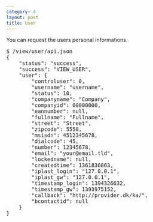 ```yaml
---
category: 4
layout: post
title: User
---
```

<p>You can request the users personal informations.</p>
<div class="highlight bg-success"><pre class="bg-success">
$ /view/user/api.json
{
	"status": "success",
	"success": "VIEW_USER",
	"user": {
		"controluser": 0,
		"username": "username",
		"status": 10,
		"companyname": "Company",
		"companyid": 00000000,
		"eannumber": null,
		"fullname": "Fullname",
		"street": "Street",
		"zipcode": 5550,
		"msisdn": 4512345678,
		"dialcode": 45,
		"number": 12345678,
		"email": "your@email.tld",
		"lockedname": null,
		"createdtime": 1361830863,
		"iplast_login": "127.0.0.1",
		"iplast_gw": "127.0.0.1",
		"timestamp_login": 1394326632,
		"timestamp_gw": 1393975152,
		"callback": "http://provider.dk/ka/",
		"bcontactid": null
	}
}
</pre></div>